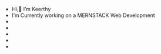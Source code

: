 -  Hi,👋 I’m Keerthy
- I’m Currently working on a MERNSTACK Web Development
- 
-
- 
- 
- 

<!---
keerthyreddy26/keerthyreddy26 is a ✨ special ✨ repository because its `README.md` (this file) appears on your GitHub profile.
You can click the Preview link to take a look at your changes.
--->
